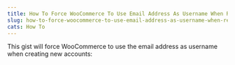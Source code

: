 ```yaml
---
title: How To Force WooCommerce To Use Email Address As Username When Registering a New Account
slug: how-to-force-woocommerce-to-use-email-address-as-username-when-registering-a-new-account
cats: How To
---
```


<p>This gist will force WooCommerce to use the email address as username when creating new accounts:</p>

